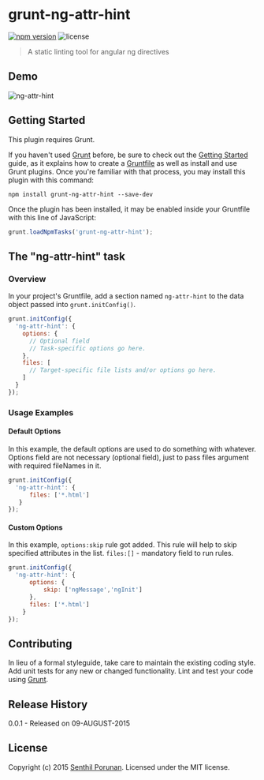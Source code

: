 # grunt-ng-attr-hint
[![npm version](https://badge.fury.io/js/ng-attr-hint.svg)](http://badge.fury.io/js/ng-attr-hint) ![license](https://img.shields.io/badge/license-MIT-blue.svg)
> A static linting tool for angular ng directives

## Demo

![ng-attr-hint](https://gist.githubusercontent.com/princejwesley/accb5688eaf40ae338af/raw/38549764e5ae53fd9324b8c8f0d6ead6d43d9f6c/ng-attr-hint.png)

## Getting Started
This plugin requires Grunt.

If you haven't used [Grunt](http://gruntjs.com/) before, be sure to check out the [Getting Started](http://gruntjs.com/getting-started) guide, as it explains how to create a [Gruntfile](http://gruntjs.com/sample-gruntfile) as well as install and use Grunt plugins. Once you're familiar with that process, you may install this plugin with this command:

```shell
npm install grunt-ng-attr-hint --save-dev
```

Once the plugin has been installed, it may be enabled inside your Gruntfile with this line of JavaScript:

```js
grunt.loadNpmTasks('grunt-ng-attr-hint');
```

## The "ng-attr-hint" task

### Overview
In your project's Gruntfile, add a section named `ng-attr-hint` to the data object passed into `grunt.initConfig()`.

```js
grunt.initConfig({
  'ng-attr-hint': {
    options: {
      // Optional field
      // Task-specific options go here.
    },
    files: [
      // Target-specific file lists and/or options go here.
    ]
  }
});
```

### Usage Examples

#### Default Options
In this example, the default options are used to do something with whatever. Options field are not necessary (optional field), just to pass files argument with required fileNames in it.

```js
grunt.initConfig({
  'ng-attr-hint': {
      files: ['*.html']
   }
});
```

#### Custom Options
In this example, `options:skip` rule got added. This rule will help to skip specified attributes in the list. `files:[]` - mandatory field to run rules.

```js
grunt.initConfig({
  'ng-attr-hint': {
      options: {
          skip: ['ngMessage','ngInit']
      },
      files: ['*.html']
    }
});
```

## Contributing
In lieu of a formal styleguide, take care to maintain the existing coding style. Add unit tests for any new or changed functionality. Lint and test your code using [Grunt](http://gruntjs.com/).

## Release History
0.0.1 - Released on 09-AUGUST-2015

## License
Copyright (c) 2015 [Senthil Porunan](http://www.toolitup.com). Licensed under the MIT license.

